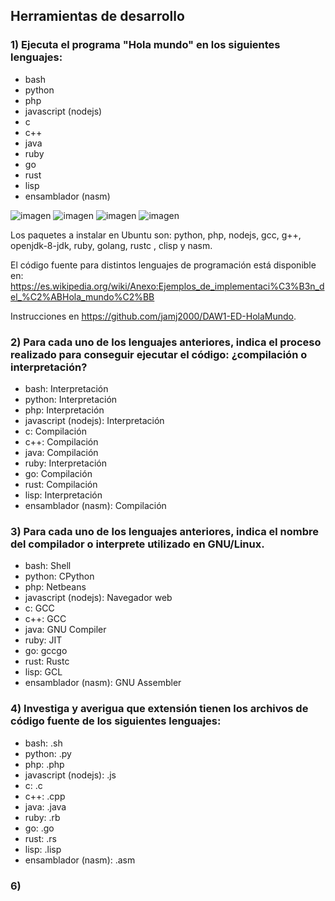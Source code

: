## **Herramientas de desarrollo**

### 1) Ejecuta el programa "Hola mundo" en los siguientes lenguajes: 

   - bash
   - python
   - php
   - javascript (nodejs)
   - c
   - c++
   - java
   - ruby
   - go
   - rust
   - lisp
   - ensamblador (nasm)

![imagen](https://raw.githubusercontent.com/Jesusjp759/Apuntes_ED/main/Imagenes/holabash.png)
![imagen](https://raw.githubusercontent.com/Jesusjp759/Apuntes_ED/main/Imagenes/holajava.png)
![imagen](https://raw.githubusercontent.com/Jesusjp759/Apuntes_ED/main/Imagenes/holajs.png)
![imagen](https://raw.githubusercontent.com/Jesusjp759/Apuntes_ED/main/Imagenes/holapython.png)

Los paquetes a instalar en Ubuntu son: python, php, nodejs, gcc, g++, openjdk-8-jdk, ruby, golang, rustc , clisp y nasm.

El código fuente para distintos lenguajes de programación está disponible en: https://es.wikipedia.org/wiki/Anexo:Ejemplos_de_implementaci%C3%B3n_del_%C2%ABHola_mundo%C2%BB

Instrucciones en https://github.com/jamj2000/DAW1-ED-HolaMundo.

### 2) Para cada uno de los lenguajes anteriores, indica el proceso realizado para conseguir ejecutar el código: ¿compilación o interpretación?

   - bash: Interpretación
   - python: Interpretación
   - php: Interpretación
   - javascript (nodejs): Interpretación
   - c: Compilación
   - c++: Compilación
   - java: Compilación
   - ruby: Interpretación
   - go: Compilación
   - rust: Compilación
   - lisp: Interpretación
   - ensamblador (nasm): Compilación

### 3) Para cada uno de los lenguajes anteriores, indica el nombre del compilador o interprete utilizado en GNU/Linux.
   
   - bash: Shell
   - python: CPython
   - php: Netbeans
   - javascript (nodejs): Navegador web
   - c: GCC
   - c++: GCC
   - java: GNU Compiler
   - ruby: JIT
   - go: gccgo 
   - rust: Rustc
   - lisp: GCL
   - ensamblador (nasm): GNU Assembler

### 4) Investiga y averigua que extensión tienen los archivos de código fuente de los siguientes lenguajes:

   - bash: .sh
   - python: .py
   - php: .php
   - javascript (nodejs): .js
   - c: .c
   - c++: .cpp
   - java: .java
   - ruby: .rb
   - go: .go
   - rust: .rs
   - lisp: .lisp
   - ensamblador (nasm): .asm

### 6) 
